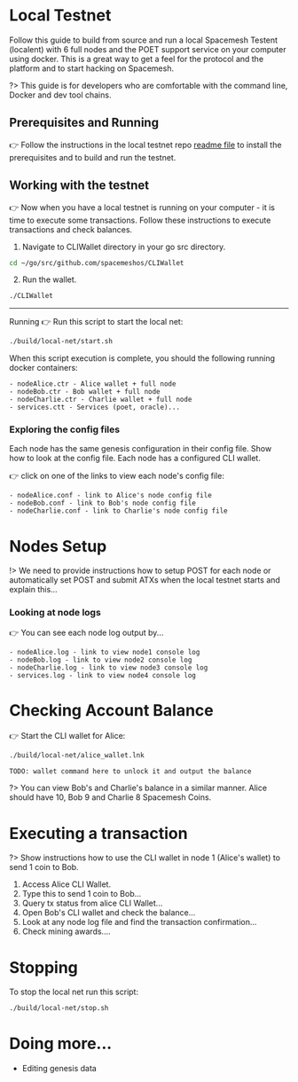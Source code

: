 # Local Testnet

Follow this guide to build from source and run a local Spacemesh Testent (localent) with 6 full nodes and the POET support service on your computer using docker. This is a great way to get a feel for the protocol and the platform and to start hacking on Spacemesh.

?> This guide is for developers who are comfortable with the command line, Docker and dev tool chains.

## Prerequisites and Running
👉 Follow the instructions in the local testnet repo [readme file](https://github.com/spacemeshos/local-testnet) to install the prerequisites and to build and run the testnet.

## Working with the testnet
👉 Now when you have a local testnet is running on your computer - it is time to execute some transactions.
Follow these instructions to execute transactions and check balances.

1. Navigate to CLIWallet directory in your go src directory.
```bash
cd ~/go/src/github.com/spacemeshos/CLIWallet
```
2. Run the wallet.
```bash
./CLIWallet
```



------

Running
👉 Run this script to start the local net:

```bash
./build/local-net/start.sh
```

When this script execution is complete, you should the following running docker containers:

```
- nodeAlice.ctr - Alice wallet + full node
- nodeBob.ctr - Bob wallet + full node
- nodeCharlie.ctr - Charlie wallet + full node
- services.ctt - Services (poet, oracle)...
```

### Exploring the config files
Each node has the same genesis configuration in their config file. Show how to look at the config file. Each node has a configured CLI wallet.

👉 click on one of the links to view each node's config file:

```
- nodeAlice.conf - link to Alice's node config file
- nodeBob.conf - link to Bob's node config file
- nodeCharlie.conf - link to Charlie's node config file
```

# Nodes Setup

!> We need to provide instructions how to setup POST for each node or automatically set POST and submit ATXs when the local testnet starts and explain this...


### Looking at node logs
👉  You can see each node log output by...

```
- nodeAlice.log - link to view node1 console log
- nodeBob.log - link to view node2 console log
- nodeCharlie.log - link to view node3 console log
- services.log - link to view node4 console log
```

# Checking Account Balance

👉 Start the CLI wallet for Alice:

```bash
./build/local-net/alice_wallet.lnk
```

```bash
TODO: wallet command here to unlock it and output the balance
```

?> You can view Bob's and Charlie's balance in a similar manner.
Alice should have 10, Bob 9 and Charlie 8 Spacemesh Coins.

# Executing a transaction

?> Show instructions how to use the CLI wallet in node 1 (Alice's wallet) to send 1 coin to Bob.

1. Access Alice CLI Wallet.
2. Type this to send 1 coin to Bob...
3. Query tx status from alice CLI Wallet...
4. Open Bob's CLI wallet and check the balance...
5. Look at any node log file and find the transaction confirmation...
6. Check mining awards....

# Stopping

To stop the local net run this script:

```bash
./build/local-net/stop.sh
```

# Doing more...
- Editing genesis data
